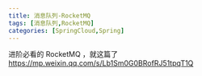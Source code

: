 ```yaml
---
title: 消息队列-RocketMQ
tags: [消息队列,RocketMQ]
categories: [SpringCloud,Spring]
---
```


进阶必看的 RocketMQ ，就这篇了
https://mp.weixin.qq.com/s/Lb1Sm0G0BRofRJ51tpqT1Q
